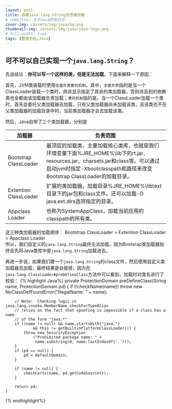 ```yaml
---
layout: post
title: 自建java.lang.String可否被加载
# subtitle: 关于Java的知识点
cover-img: /assets/img/java/bg.png
thumbnail-img: /assets/img/java/java-logo.png
# full-width: true
tags: [整理总结,Java]
---
```


## 可不可以自己实现一个```java.lang.String```？
先说结论：**你可以写一个这样的类，但是无法加载**。下面来解释一下原因：  

首先，JVM类装载时使用```全盘负责委托机制```，其中，```全盘负责```指的是当一个ClassLoader装载一个类时，除非显示指定了其余的类加载器，否则涉及到的依赖类也全都由该加载器负责加载；```委托机制```指的是，当一个ClassLoader加载一个类时，首先会委托父类加载器去加载，只有父类加载器尚未加载该类，且该类也不在父类加载器的加载目录中时，当前类加载器才会去加载该类。

然后，Java自带了三个类加载器，分别是  

|加载器|负责范围|
|---|---|
|Bootstrap ClassLoader|最顶层的加载类，主要加载核心类库，也就是我们环境变量下面%JRE_HOME%\lib下的rt.jar、resources.jar、charsets.jar和class等。可以通过启动jvm时指定-Xbootclasspath和路径来改变Bootstrap ClassLoader的加载目录。|
|Extention ClassLoader|扩展的类加载器，加载目录%JRE_HOME%\lib\ext目录下的jar包和class文件。还可以加载-D java.ext.dirs选项指定的目录。|
|Appclass Loader|也称为SystemAppClass，加载当前应用的classpath的所有类。|

这三种类加载器的加载顺序：
Bootstrap ClassLoader > Extention ClassLoader > Appclass Loader  
所以，我们自定义的```java.lang.String```最终无法加载，因为Bootsrap类加载器始终会先将Java类库中是```java.lang.String```加载进去。  

再进一步说，如果我们建一个```java.lang.String```的class文件，然后使用自定义类加载器去加载，最终结果是会报错，因为在```java.lang.ClassLoader#preDefineClass```方法中可以看到，加载时对类名进行了校验：
{% highlight Java%}
private ProtectionDomain preDefineClass(String name,
                                            ProtectionDomain pd)
    {
        if (!checkName(name))
            throw new NoClassDefFoundError("IllegalName: " + name);

        // Note:  Checking logic in java.lang.invoke.MemberName.checkForTypeAlias
        // relies on the fact that spoofing is impossible if a class has a name
        // of the form "java.*"
        if ((name != null) && name.startsWith("java.")
                && this != getBuiltinPlatformClassLoader()) {
            throw new SecurityException
                ("Prohibited package name: " +
                 name.substring(0, name.lastIndexOf('.')));
        }
        if (pd == null) {
            pd = defaultDomain;
        }

        if (name != null) {
            checkCerts(name, pd.getCodeSource());
        }

        return pd;
    }
{% endhighlight%}


